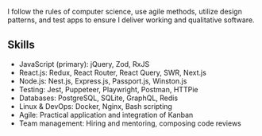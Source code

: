 I follow the rules of computer science, use agile methods, utilize design patterns, and test apps to ensure I deliver working and qualitative software.

## Skills

- JavaScript (primary): jQuery, Zod, RxJS
- React.js: Redux, React Router, React Query, SWR, Next.js
- Node.js: Nest.js, Express.js, Passport.js, Winston.js
- Testing: Jest, Puppeteer, Playwright, Postman, HTTPie
- Databases: PostgreSQL, SQLite, GraphQL, Redis
- Linux & DevOps: Docker, Nginx, Bash scripting
- Agile: Practical application and integration of Kanban
- Team management: Hiring and mentoring, composing code reviews
